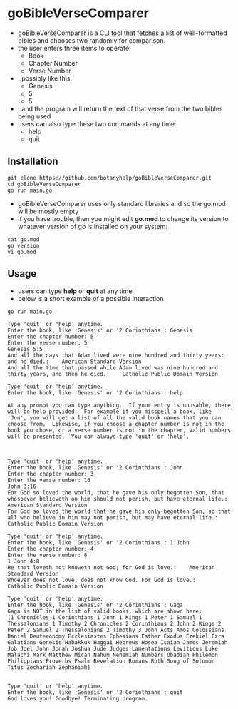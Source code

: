 # goBibleVerseComparer

* goBibleVerseComparer is a CLI tool that fetches a list of well-formatted bibles and chooses two randomly for comparison. 
* the user enters three items to operate:
    * Book
    * Chapter Number
    * Verse Number
* ..possibly like this:
    * Genesis
    * 5
    * 5
* ..and the program will return the text of that verse from the two bibles being used
* users can also type these two commands at any time:
    * help
    * quit

## Installation

```
git clone https://github.com/botanyhelp/goBibleVerseComparer.git
cd goBibleVerseComparer
go run main.go
```

* goBibleVerseComparer uses only standard libraries and so the go.mod will be mostly empty
* if you have trouble, then you might edit **go.mod** to change its version to whatever version of go is installed on your system:

```
cat go.mod
go version
vi go.mod
```

## Usage

* users can type **help** or **quit** at any time
* below is a short example of a possible interaction

```
go run main.go 

Type 'quit' or 'help' anytime.
Enter the book, like 'Genesis' or '2 Corinthians': Genesis
Enter the chapter number: 5
Enter the verse number: 5
Genesis 5:5
And all the days that Adam lived were nine hundred and thirty years: and he died.:    American Standard Version
And all the time that passed while Adam lived was nine hundred and thirty years, and then he died.:    Catholic Public Domain Version

Type 'quit' or 'help' anytime.
Enter the book, like 'Genesis' or '2 Corinthians': help

At any prompt you can type anything.  If your entry is unusable, there will be help provided.  For example if you misspell a book, like 'Jon', you will get a list of all the valid book names that you can choose from.  Likewise, if you choose a chapter number is not in the book you chose, or a verse number is not in the chapter, valid numbers will be presented.  You can always type 'quit' or 'help'.



Type 'quit' or 'help' anytime.
Enter the book, like 'Genesis' or '2 Corinthians': John 
Enter the chapter number: 3
Enter the verse number: 16
John 3:16
For God so loved the world, that he gave his only begotten Son, that whosoever believeth on him should not perish, but have eternal life.:    American Standard Version
For God so loved the world that he gave his only-begotten Son, so that all who believe in him may not perish, but may have eternal life.:    Catholic Public Domain Version

Type 'quit' or 'help' anytime.
Enter the book, like 'Genesis' or '2 Corinthians': 1 John
Enter the chapter number: 4
Enter the verse number: 8
1 John 4:8
He that loveth not knoweth not God; for God is love.:    American Standard Version
Whoever does not love, does not know God. For God is love.:    Catholic Public Domain Version

Type 'quit' or 'help' anytime.
Enter the book, like 'Genesis' or '2 Corinthians': Gaga
Gaga is NOT in the list of valid books, which are shown here:
[1 Chronicles 1 Corinthians 1 John 1 Kings 1 Peter 1 Samuel 1 Thessalonians 1 Timothy 2 Chronicles 2 Corinthians 2 John 2 Kings 2 Peter 2 Samuel 2 Thessalonians 2 Timothy 3 John Acts Amos Colossians Daniel Deuteronomy Ecclesiastes Ephesians Esther Exodus Ezekiel Ezra Galatians Genesis Habakkuk Haggai Hebrews Hosea Isaiah James Jeremiah Job Joel John Jonah Joshua Jude Judges Lamentations Leviticus Luke Malachi Mark Matthew Micah Nahum Nehemiah Numbers Obadiah Philemon Philippians Proverbs Psalm Revelation Romans Ruth Song of Solomon Titus Zechariah Zephaniah]


Type 'quit' or 'help' anytime.
Enter the book, like 'Genesis' or '2 Corinthians': quit
God loves you! Goodbye! Terminating program.
```

